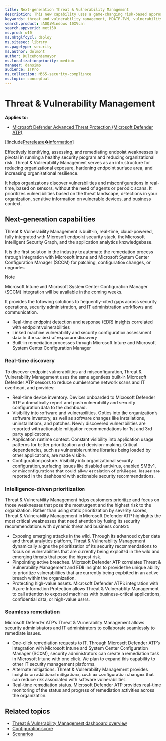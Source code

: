 ```yaml
---
title: Next-generation Threat & Vulnerability Management
description: This new capability uses a game-changing risk-based approach to the discovery, prioritization, and remediation of endpoint vulnerabilities and misconfigurations.
keywords: threat and vulnerability management, MDATP-TVM, vulnerability management, threat and vulnerability scanning 
search.product: eADQiWindows 10XVcnh
search.appverid: met150
ms.prod: w10
ms.mktglfcycl: deploy
ms.sitesec: library
ms.pagetype: security
ms.author: dolmont
author: DulceMontemayor
ms.localizationpriority: medium
manager: dansimp
audience: ITPro
ms.collection: M365-security-compliance 
ms.topic: conceptual
---
```


# Threat & Vulnerability Management
**Applies to:**
- [Microsoft Defender Advanced Threat Protection (Microsoft Defender ATP)](https://go.microsoft.com/fwlink/p/?linkid=2069559)

[!include[Prerelease�information](prerelease.md)]

Effectively identifying, assessing, and remediating endpoint weaknesses is pivotal in running a healthy security program and reducing organizational risk. Threat & Vulnerability Management serves as an infrustructure for reducing organizational exposure, hardening endpoint surface area, and increasing organizational resilience. 

It helps organizations discover vulnerabilities and misconfigurations in real-time, based on sensors, without the need of agents or periodic scans. It prioritizes vulnerabilities based on the threat landscape, detections in your organization, sensitive information on vulnerable devices, and business context.

## Next-generation capabilities 
Threat & Vulnerability Management is built-in, real-time, cloud-powered, fully integrated with Microsoft endpoint security stack, the Microsoft Intelligent Security Graph, and the application analytics knowledgebase.  

It is the first solution in the industry to automate the remediation process through integration with Microsoft Intune and Microsoft System Center Configuration Manager (SCCM) for patching, configuration changes, or upgrades.
>[!Note]
> Microsoft Intune and Microsoft System Center Configuration Manager (SCCM) integration will be available in the coming weeks.

It provides the following solutions to frequently-cited gaps across security operations, security administration, and IT administration workflows and communication. 
- Real-time endpoint detection and response (EDR) insights correlated with endpoint vulnerabilities
- Linked machine vulnerability and security configuration assessment data in the context of exposure discovery
- Built-in remediation processes through Microsoft Intune and Microsoft System Center Configuration Manager 

### Real-time discovery
 
To discover endpoint vulnerabilities and misconfiguration, Threat & Vulnerability Management uses the same agentless built-in Microsoft Defender ATP sensors to reduce cumbersome network scans and IT overhead, and provides:
- Real-time device inventory. Devices onboarded to Microsoft Defender ATP automatically report and push vulnerability and security configuration data to the dashboard.
- Visibility into software and vulnerabilities. Optics into the organization’s software inventory, as well as software changes like installations, uninstallations, and patches. Newly discovered vulnerabilities are reported with actionable mitigation recommendations for 1st and 3rd party applications.
- Application runtime context. Constant visibility into application usage patterns for better prioritization and decision-making. Critical dependencies, such as vulnerable runtime libraries being loaded by other applications, are made visible.
- Configuration posture. Visibility into organizational security configuration, surfacing issues like disabled antivirus, enabled SMBv1, or misconfigurations that could allow escalation of privileges. Issues are reported in the dashboard with actionable security recommendations.
 
### Intelligence-driven prioritization
 
Threat & Vulnerability Management helps customers prioritize and focus on those weaknesses that pose the most urgent and the highest risk to the organization. Rather than using static prioritization by severity scores, Threat & Vulnerability Management in Microsoft Defender ATP highlights the most critical weaknesses that need attention by fusing its security recommendations with dynamic threat and business context:
- Exposing emerging attacks in the wild. Through its advanced cyber data and threat analytics platform, Threat & Vulnerability Management dynamically aligns the prioritization of its security recommendations to focus on vulnerabilities that are currently being exploited in the wild and emerging threats that pose the highest risk.
- Pinpointing active breaches. Microsoft Defender ATP correlates Threat & Vulnerability Management and EDR insights to provide the unique ability to prioritize vulnerabilities that are currently being exploited in an active breach within the organization.
- Protecting high-value assets. Microsoft Defender ATP’s integration with Azure Information Protection allows Threat & Vulnerability Management to call attention to exposed machines with business-critical applications, confidential data, or high-value users.
 
### Seamless remediation
 
Microsoft Defender ATP’s Threat & Vulnerability Management allows security administrators and IT administrators to collaborate seamlessly to remediate issues.
- One-click remediation requests to IT. Through Microsoft Defender ATP’s integration with Microsoft Intune and System Center Configuration Manager (SCCM), security administrators can create a remediation task in Microsoft Intune with one click. We plan to expand this capability to other IT security management platforms. 
- Alternate mitigations. Threat & Vulnerability Management provides insights on additional mitigations, such as configuration changes that can reduce risk associated with software vulnerabilities.
- Real-time remediation status. Microsoft Defender ATP provides real-time monitoring of the status and progress of remediation activities across the organization.

## Related topics
- [Threat & Vulnerability Management dashboard overview](tvm-dashboard-insights.md)
- [Configuration score](configuration-score.md)
- [Scenarios](threat-and-vuln-mgt-scenarios.md)

